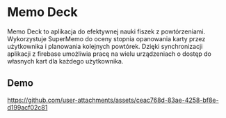 # Memo Deck
Memo Deck to aplikacja do efektywnej nauki fiszek z powtórzeniami. Wykorzystuje SuperMemo do oceny stopnia opanowania karty przez użytkownika i planowania kolejnych powtórek. Dzięki synchronizacji aplikacji z firebase umożliwia pracę na wielu urządzeniach o dostęp do własnych kart dla każdego użytkownika.

## Demo
https://github.com/user-attachments/assets/ceac768d-83ae-4258-bf8e-d199acf02c81




